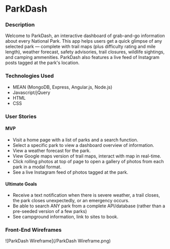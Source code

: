# ParkDash

### Description

Welcome to ParkDash, an interactive dashboard of grab-and-go information about every National Park. This app helps users get a quick glimpse of any selected park — complete with trail maps (plus difficulty rating and mile length), weather forecast, safety advisories, trail closures, wildlife sightings, and camping ammenities. ParkDash also features a live feed of Instagram posts tagged at the park's location.


### Technologies Used

* MEAN (MongoDB, Express, Angular.js, Node.js)
* Javascript/jQuery
* HTML
* CSS


### User Stories

#### MVP

* Visit a home page with a list of parks and a search function.
* Select a specific park to view a dashboard overview of information.
* View a weather forecast for the park.
* View Google maps version of trail maps, interact with map in real-time.
* Click rolling photos at top of page to open a gallery of photos from each park in a modal format.
* See a live Instagram feed of photos tagged at the park.

#### Ultimate Goals

* Receive a text notification when there is severe weather, a trail closes, the park closes unexpectedly, or an emergency occurs.
* Be able to search ANY park from a complete API/database (rather than a pre-seeded version of a few parks)
* See campground information, link to sites to book.

### Front-End Wireframes

![ParkDash Wireframe](/ParkDash Wireframe.png)

